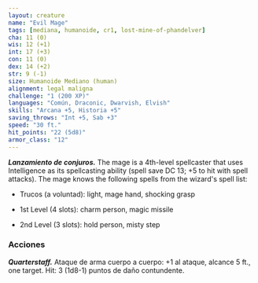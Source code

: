```yaml
---
layout: creature
name: "Evil Mage"
tags: [mediana, humanoide, cr1, lost-mine-of-phandelver]
cha: 11 (0)
wis: 12 (+1)
int: 17 (+3)
con: 11 (0)
dex: 14 (+2)
str: 9 (-1)
size: Humanoide Mediano (human)
alignment: legal maligna
challenge: "1 (200 XP)"
languages: "Común, Draconic, Dwarvish, Elvish"
skills: "Arcana +5, Historia +5"
saving_throws: "Int +5, Sab +3"
speed: "30 ft."
hit_points: "22 (5d8)"
armor_class: "12"
---
```


***Lanzamiento de conjuros.*** The mage is a 4th-level spellcaster that uses Intelligence as its spellcasting ability (spell save DC 13; +5 to hit with spell attacks). The mage knows the following spells from the wizard's spell list:

* Trucos (a voluntad): light, mage hand, shocking grasp

* 1st Level (4 slots): charm person, magic missile

* 2nd Level (3 slots): hold person, misty step

### Acciones

***Quarterstaff.*** Ataque de arma cuerpo a cuerpo: +1 al ataque, alcance 5 ft., one target.  Hit: 3 (1d8-1) puntos de daño contundente.